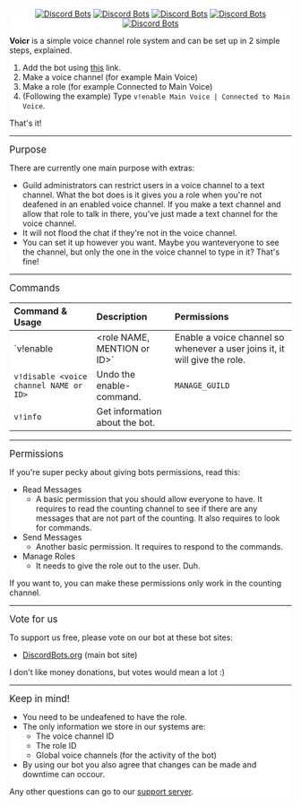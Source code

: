 
<div style="background:white url(https://i.imgur.com/QiCG7sd.png) repeat fixed;">
<div align="center">
  
[![Discord Bots](https://discordbots.org/api/widget/status/472842075310653447.svg)](https://discordbots.org/bot/472842075310653447) [![Discord Bots](https://discordbots.org/api/widget/servers/472842075310653447.svg)](https://discordbots.org/bot/472842075310653447) [![Discord Bots](https://discordbots.org/api/widget/upvotes/472842075310653447.svg)](https://discordbots.org/bot/472842075310653447) [![Discord Bots](https://discordbots.org/api/widget/lib/472842075310653447.svg)](https://discordbots.org/bot/472842075310653447) [![Discord Bots](https://discordbots.org/api/widget/owner/472842075310653447.svg)](https://discordbots.org/bot/472842075310653447)

</div>

**Voicr** is a simple voice channel role system and can be set up in 2 simple steps, explained.
1. Add the bot using [this](https://discordapp.com/oauth2/authorize?client_id=472842075310653447&permissions=268438528&scope=bot) link.
2. Make a voice channel (for example Main Voice)
3. Make a role (for example Connected to Main Voice)
5. (Following the example) Type `v!enable Main Voice | Connected to Main Voice`.

That's it!
** **
<big>Purpose</big>

There are currently one main purpose with extras:
- Guild administrators can restrict users in a voice channel to a text channel. What the bot does is it gives you a role when you're not deafened in an enabled voice channel. If you make a text channel and allow that role to talk in there, you've just made a text channel for the voice channel.
- It will not flood the chat if they're not in the voice channel.
- You can set it up however you want. Maybe you wanteveryone to see the channel, but only the one in the voice channel to type in it? That's fine!

** **
<big>Commands</big>

| Command & Usage                                                    | Description                                           | Permissions    |
|:-------------------------------------------------------------------|:------------------------------------------------------|:---------------|
| `v!enable <voice channel NAME or ID> | <role NAME, MENTION or ID>` | Enable a voice channel so whenever a user joins it, it will give the role. | `MANAGE_GUILD` |
| `v!disable <voice channel NAME or ID>`                             | Undo the enable-command. | `MANAGE_GUILD` |
| `v!info`                                                           | Get information about the bot. |

** **
<big>Permissions</big>

If you're super pecky about giving bots permissions, read this:
- Read Messages
	- A basic permission that you should allow everyone to have. It requires to read the counting channel to see if there are any messages that are not part of the counting. It also requires to look for commands.
- Send Messages
	- Another basic permission. It requires to respond to the commands.
- Manage Roles
	- It needs to give the role out to the user. Duh.

If you want to, you can make these permissions only work in the counting channel. 

** **
<big>Vote for us</big>

To support us free, please vote on our bot at these bot sites:
- [DiscordBots.org](https://discordbots.org/bot/472842075310653447/vote) (main bot site)

I don't like money donations, but votes would mean a lot :)

** **
<big>Keep in mind!</big>

- You need to be undeafened to have the role.
- The only information we store in our systems are:
	- The voice channel ID
	- The role ID
	- Global voice channels (for the activity of the bot)
- By using our bot you also agree that changes can be made and downtime can occour.

Any other questions can go to our [support server](https://discord.gg/JbHX5U3).
